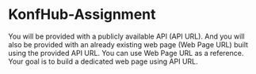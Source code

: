 # KonfHub-Assignment
You will be provided with a publicly available API (API URL). And you will also be provided with an already existing web page (Web Page URL) built using the provided API URL. You can use Web Page URL as a reference. Your goal is to build a dedicated web page using API URL.
